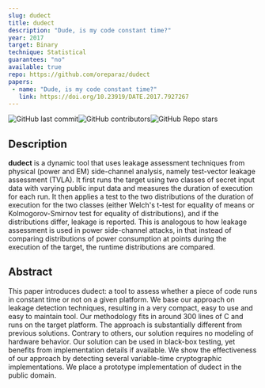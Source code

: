 ```yaml
---
slug: dudect
title: dudect
description: "Dude, is my code constant time?"
year: 2017
target: Binary
technique: Statistical
guarantees: "no"
available: true
repo: https://github.com/oreparaz/dudect
papers:
 - name: "Dude, is my code constant time?"
   link: https://doi.org/10.23919/DATE.2017.7927267
---
```


![GitHub last commit](https://img.shields.io/github/last-commit/oreparaz/dudect)![GitHub contributors](https://img.shields.io/github/contributors/oreparaz/dudect)![GitHub Repo stars](https://img.shields.io/github/stars/oreparaz/dudect)

## Description

**dudect** is a dynamic tool that uses leakage assessment techniques from physical (power and EM) side-channel analysis, namely test-vector leakage assessment (TVLA). It first runs the target using two classes of secret input data with varying public input data and measures the duration of execution for each run. It then applies a test to the two distributions of the duration of execution for the two classes (either Welch's t-test for equality of means or Kolmogorov-Smirnov test for equality of distributions), and if the distributions differ, leakage is reported. This is analogous to how leakage assessment is used in power side-channel attacks, in that instead of comparing distributions of power consumption at points during the execution of the target, the runtime distributions are compared.

## Abstract

This paper introduces dudect: a tool to assess whether a piece of code runs in constant time or not on a given platform. We base our approach on leakage detection techniques, resulting in a very compact, easy to use and easy to maintain tool. Our methodology fits in around 300 lines of C and runs on the target platform. The approach is substantially different from previous solutions. Contrary to others, our solution requires no modeling of hardware behavior. Our solution can be used in black-box testing, yet benefits from implementation details if available. We show the effectiveness of our approach by detecting several variable-time cryptographic implementations. We place a prototype implementation of dudect in the public domain.